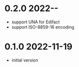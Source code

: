 # 0.2.0 2022-**-**

* support UNA for Edifact
* support ISO-8859-16 encoding

# 0.1.0 2022-11-19

* initial version